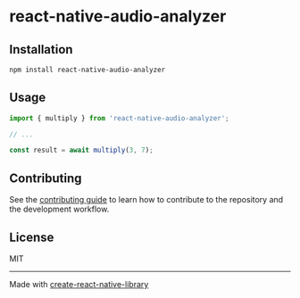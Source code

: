 # react-native-audio-analyzer

 

## Installation

```sh
npm install react-native-audio-analyzer
```

## Usage

```js
import { multiply } from 'react-native-audio-analyzer';

// ...

const result = await multiply(3, 7);
```

## Contributing

See the [contributing guide](CONTRIBUTING.md) to learn how to contribute to the repository and the development workflow.

## License

MIT

---

Made with [create-react-native-library](https://github.com/callstack/react-native-builder-bob)
